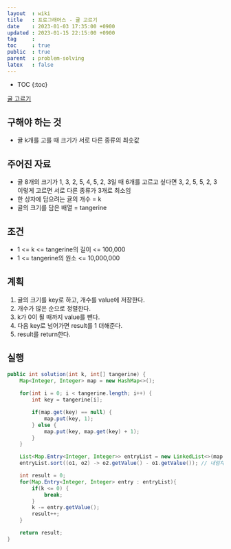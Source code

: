 ```yaml
---
layout  : wiki
title   : 프로그래머스 - 귤 고르기
date    : 2023-01-03 17:35:00 +0900
updated : 2023-01-15 22:15:00 +0900
tag     : 
toc     : true
public  : true
parent  : problem-solving
latex   : false
---
```


* TOC
{:toc}

[귤 고르기](https://school.programmers.co.kr/learn/courses/30/lessons/138476)

## 구해야 하는 것
- 귤 k개를 고를 때 크기가 서로 다른 종류의 최솟값

## 주어진 자료
- 귤 8개의 크기가 1, 3, 2, 5, 4, 5, 2, 3일 때 6개를 고르고 싶다면 3, 2, 5, 5, 2, 3 이렇게 고르면 서로 다른 종류가 3개로 최소임
- 한 상자에 담으려는 귤의 개수 = k
- 귤의 크기를 담은 배열 = tangerine

## 조건
- 1 <= k <= tangerine의 길이 <= 100,000
- 1 <= tangerine의 원소 <= 10,000,000

## 계획
1. 귤의 크기를 key로 하고, 개수를 value에 저장한다.
2. 개수가 많은 순으로 정렬한다.
3. k가 0이 될 때까지 value를 뺀다.
4. 다음 key로 넘어가면 result를 1 더해준다.
5. result를 return한다.

## 실행
```java
public int solution(int k, int[] tangerine) {
    Map<Integer, Integer> map = new HashMap<>();
    
    for(int i = 0; i < tangerine.length; i++) {
        int key = tangerine[i];

        if(map.get(key) == null) {
            map.put(key, 1);
        } else {
            map.put(key, map.get(key) + 1);
        }
    }

    List<Map.Entry<Integer, Integer>> entryList = new LinkedList<>(map.entrySet());
    entryList.sort((o1, o2) -> o2.getValue() - o1.getValue()); // 내림차순 정렬

    int result = 0;
    for(Map.Entry<Integer, Integer> entry : entryList){
        if(k <= 0) {
            break;
        }
        k -= entry.getValue();
        result++;
    }

    return result;
}
```
